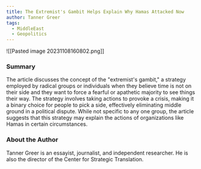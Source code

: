 ```yaml
---
title: The Extremist's Gambit Helps Explain Why Hamas Attacked Now
author: Tanner Greer
tags:
  - MiddleEast
  - Geopolitics
---
```

![[Pasted image 20231108160802.png]]
### Summary

The article discusses the concept of the "extremist's gambit," a strategy employed by radical groups or individuals when they believe time is not on their side and they want to force a fearful or apathetic majority to see things their way. The strategy involves taking actions to provoke a crisis, making it a binary choice for people to pick a side, effectively eliminating middle ground in a political dispute. While not specific to any one group, the article suggests that this strategy may explain the actions of organizations like Hamas in certain circumstances.

### About the Author

Tanner Greer is an essayist, journalist, and independent researcher. He is also the director of the Center for Strategic Translation.
